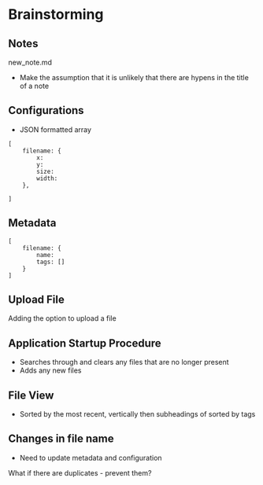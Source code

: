 # Brainstorming

## Notes
new_note.md

- Make the assumption that it is unlikely that there are hypens in the title of a note

## Configurations 
- JSON formatted array

```
[
    filename: {
        x:
        y:
        size:
        width:
    },

]

```

## Metadata

```
[
    filename: {
        name: 
        tags: []
    }
]
```

## Upload File
Adding the option to upload a file 

## Application Startup Procedure
- Searches through and clears any files that are no longer present
- Adds any new files 

## File View
- Sorted by the most recent, vertically then subheadings of sorted by tags

## Changes in file name
- Need to update metadata and configuration

What if there are duplicates - prevent them?
